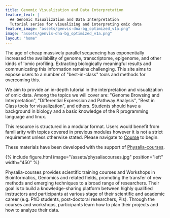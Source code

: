 ```yaml
---
title: Genomic Visualization and Data Interpretation
feature_text: |
  ## Genomic Visualization and Data Interpretation
  Tutorial series for visualizing and interpreting omic data
feature_image: "assets/genvis-dna-bg_optimized_v1a.png"
image: "assets/genvis-dna-bg_optimized_v1a.png"
layout: "home"
---
```


The age of cheap massively parallel sequencing has exponentially increased the availability of genome, transcriptome, epigenome, and other kinds of 'omic profiling. Extracting biologically meaningful results and communicating this information remains challenging. This site aims to expose users to a number of "best-in-class" tools and methods for overcoming this.

We aim to provide an in-depth tutorial in the interpretation and visualization of omic data. Among the topics we will cover are: "Genome Browsing and Interpretation", "Differential Expression and Pathway Analysis", "Best in Class tools for visualization", and others. Students should have a background in biology and a basic knowledge of the R programming language and linux.

This resource is structured in a modular format. Users would benefit from familiarity with topics covered in previous modules however it is not a strict requirement unless otherwise stated. Please navigate to [Course](http://genviz.org/course/) to begin.

These materials have been developed with the support of [Physalia-courses](https://www.physalia-courses.org/).

{% include figure.html image="/assets/physaliacourses.jpg" position="left" width="450" %}

Physalia-courses provides scientific training courses and Workshops in Bioinformatics, Genomics and related fields, promoting the transfer of new methods and emerging techniques to a broad range of researchers. Their goal is to build a knowledge-sharing platform between highly qualified instructors and participants at various stage of their scientific and academic career (e.g. PhD students, post-doctoral researchers, PIs). Through the courses and workshops, participants learn how to plan their projects and how to analyze their data.

